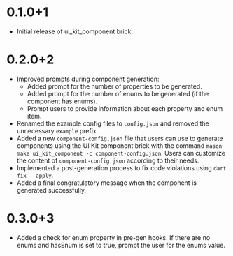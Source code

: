# 0.1.0+1

- Initial release of ui_kit_component brick.

# 0.2.0+2

- Improved prompts during component generation:
  - Added prompt for the number of properties to be generated.
  - Added prompt for the number of enums to be generated (if the component has enums).
  - Prompt users to provide information about each property and enum item.
- Renamed the example config files to `config.json` and removed the unnecessary `example` prefix.
- Added a new `component-config.json` file that users can use to generate components using the UI Kit component brick with the command `mason make ui_kit_component -c component-config.json`. Users can customize the content of `component-config.json` according to their needs.
- Implemented a post-generation process to fix code violations using `dart fix --apply`.
- Added a final congratulatory message when the component is generated successfully.

# 0.3.0+3

- Added a check for enum property in pre-gen hooks. If there are no enums and hasEnum is set to true, prompt the user for the enums value.
